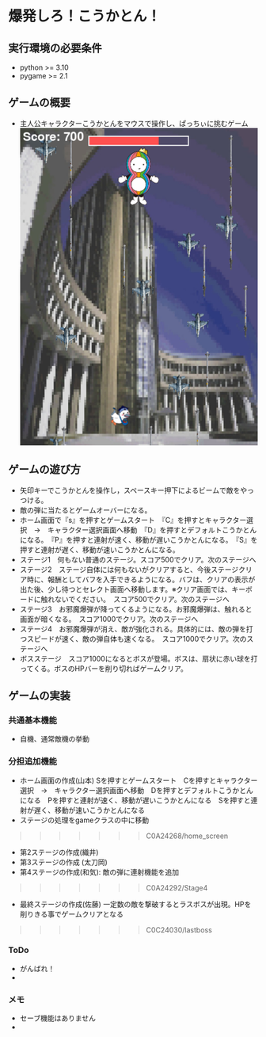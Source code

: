 # 爆発しろ！こうかとん！

## 実行環境の必要条件
* python >= 3.10
* pygame >= 2.1

## ゲームの概要
* 主人公キャラクターこうかとんをマウスで操作し、ぱっちぃに挑むゲーム
 ![title](fig/screen_shot.png)

## ゲームの遊び方
* 矢印キーでこうかとんを操作し，スペースキー押下によるビームで敵をやっつける。
* 敵の弾に当たるとゲームオーバーになる。
* ホーム画面で『s』を押すとゲームスタート　『C』を押すとキャラクター選択　→　キャラクター選択画面へ移動　『D』を押すとデフォルトこうかとんになる。　『P』を押すと連射が速く、移動が遅いこうかとんになる。　『S』を押すと連射が遅く、移動が速いこうかとんになる。
* ステージ1　何もない普通のステージ。スコア500でクリア。次のステージへ
* ステージ2　ステージ自体には何もないがクリアすると、今後ステージクリア時に、報酬としてバフを入手できるようになる。バフは、クリアの表示が出た後、少し待つとセレクト画面へ移動します。※クリア画面では、キーボードに触れないでください。　スコア500でクリア。次のステージへ
* ステージ3　お邪魔爆弾が降ってくるようになる。お邪魔爆弾は、触れると画面が暗くなる。　スコア1000でクリア。次のステージへ
* ステージ4　お邪魔爆弾が消え、敵が強化される。具体的には、敵の弾を打つスピードが速く、敵の弾自体も速くなる。　スコア1000でクリア。次のステージへ
* ボスステージ　スコア1000になるとボスが登場。ボスは、扇状に赤い球を打ってくる。ボスのHPバーを削り切ればゲームクリア。

## ゲームの実装
### 共通基本機能
* 自機、通常敵機の挙動

### 分担追加機能
* ホーム画面の作成(山本) Sを押すとゲームスタート　Cを押すとキャラクター選択　→　キャラクター選択画面へ移動　Dを押すとデフォルトこうかとんになる　Pを押すと連射が速く、移動が遅いこうかとんになる　Sを押すと連射が遅く、移動が速いこうかとんになる
* ステージの処理をgameクラスの中に移動
>>>>>>> C0A24268/home_screen
* 第2ステージの作成(織井)
* 第3ステージの作成 (太刀岡)
* 第4ステージの作成(和気):
    敵の弾に連射機能を追加
>>>>>>> C0A24292/Stage4
* 最終ステージの作成(佐藤)
一定数の敵を撃破するとラスボスが出現。HPを削りきる事でゲームクリアとなる
>>>>>>> C0C24030/lastboss
### ToDo
- がんばれ！
- 

### メモ
* セーブ機能はありません
* 
